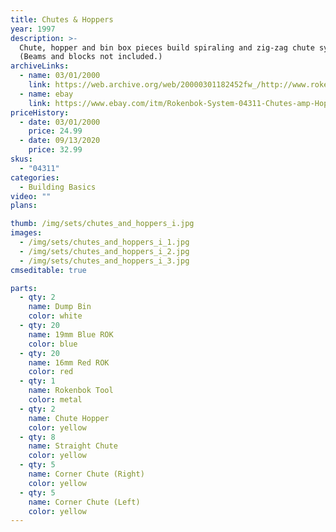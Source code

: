 ```yaml
---
title: Chutes & Hoppers
year: 1997
description: >-
  Chute, hopper and bin box pieces build spiraling and zig-zag chute systems. Hoppers distribute Rokenbok balls to chutes and bin boxes collect them. Includes 63 pieces.
  (Beams and blocks not included.)
archiveLinks:
  - name: 03/01/2000
    link: https://web.archive.org/web/20000301182452fw_/http://www.rokenbok.com/catmain3.htm
  - name: ebay
    link: https://www.ebay.com/itm/Rokenbok-System-04311-Chutes-amp-Hoppers-New-Unused-In-Opened-Box-/133516444352?nma=true&si=d3fVg9Yl6VimqVilZRIHOB0sClk%253D&orig_cvip=true&nordt=true&rt=nc&_trksid=p2047675.l2557
priceHistory:
  - date: 03/01/2000
    price: 24.99
  - date: 09/13/2020
    price: 32.99
skus:
  - "04311"
categories:
  - Building Basics
video: ""
plans:

thumb: /img/sets/chutes_and_hoppers_i.jpg
images:
  - /img/sets/chutes_and_hoppers_i_1.jpg
  - /img/sets/chutes_and_hoppers_i_2.jpg
  - /img/sets/chutes_and_hoppers_i_3.jpg
cmseditable: true

parts:
  - qty: 2
    name: Dump Bin
    color: white
  - qty: 20
    name: 19mm Blue ROK
    color: blue
  - qty: 20
    name: 16mm Red ROK
    color: red
  - qty: 1
    name: Rokenbok Tool
    color: metal
  - qty: 2
    name: Chute Hopper
    color: yellow
  - qty: 8
    name: Straight Chute
    color: yellow
  - qty: 5
    name: Corner Chute (Right)
    color: yellow
  - qty: 5
    name: Corner Chute (Left)
    color: yellow
---
```

